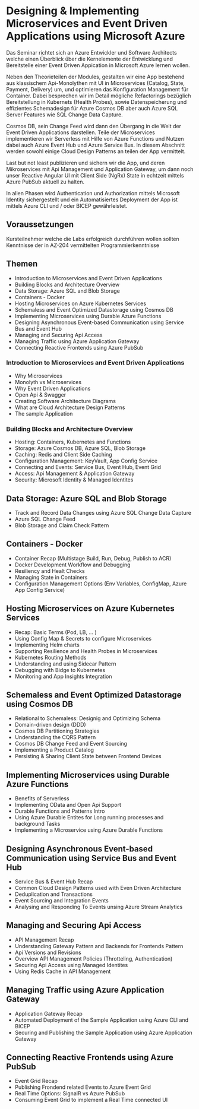 # Designing & Implementing Microservices and Event Driven Applications using Microsoft Azure

Das Seminar richtet sich an Azure Entwickler und Software Architects welche einen Überblick über die Kernelemente der Entwicklung und Bereitstelle einer Event Driven Appication in Microsoft Azure lernen wollen. 

Neben den Theorieteilen der Modules, gestalten wir eine App bestehend aus klassischem Api-Monolythen mit UI in Microservices (Catalog, State, Payment, Delivery) um, und optimieren das Konfiguration Management für Container. Dabei besprechen wir im Detail mögliche Refactorings bezüglich Bereitstellung in Kubernets (Health Probes), sowie Datenspeicherung und effizientes Schemadesign für Azure Cosmos DB aber auch Azure SQL Server Features wie SQL Change Data Capture. 

Cosmos DB, sein Change Feed wird dann den Übergang in die Welt der Event Driven Applications darstellen. Teile der Microservices implementieren wir Serverless mit Hilfe von Azure Functions und Nutzen dabei auch Azure Event Hub und Azure Service Bus. In diesem Abschnitt werden sowohl einige Cloud Design Patterns an teilen der App vermittelt. 

Last but not least publizieren und sichern wir die App, und deren Mikroservices mit Api Management und Application Gateway, um dann noch unser Reactive Angular UI mit Client Side (NgRx) State in echtzeit mittels Azure PubSub aktuell zu halten.

In allen Phasen wird Authentication und Authorization mittels Microsoft Identity sichergestellt und ein Automatisiertes Deployment der App ist mittels Azure CLI und / oder BICEP gewährleistet.

## Voraussetzungen

Kursteilnehmer welche die Labs erfolgreich durchführen wollen sollten Kenntnisse der in AZ-204 vermittelten Programmierkenntnisse 

## Themen

- Introduction to Microservices and Event Driven Applications
- Building Blocks and Architecture Overview
- Data Storage: Azure SQL and Blob Storage
- Containers - Docker
- Hosting Microservices on Azure Kubernetes Services
- Schemaless and Event Optimized Datastorage using Cosmos DB
- Implementing Microservices using Durable Azure Functions
- Designing Asynchronous Event-based Communication using Service Bus and Event Hub
- Managing and Securing Api Access
- Managing Traffic using Azure Application Gateway
- Connecting Reactive Frontends using Azure PubSub

### Introduction to Microservices and Event Driven Applications

- Why Microservices
- Monolyth vs Microservices
- Why Event Driven Applications
- Open Api & Swagger
- Creating Software Architecture Diagrams
- What are Cloud Architecture Design Patterns
- The sample Application

### Building Blocks and Architecture Overview

- Hosting: Containers, Kubernetes and Functions
- Storage: Azure Cosmos DB, Azure SQL, Blob Storage
- Caching: Redis and Client Side Caching
- Configuration Management: KeyVault, App Config Service
- Connecting and Events: Service Bus, Event Hub, Event Grid
- Access: Api Management & Application Gateway
- Security: Microsoft Identity & Managed Identites

## Data Storage: Azure SQL and Blob Storage

- Track and Record Data Changes using Azure SQL Change Data Capture
- Azure SQL Change Feed
- Blob Storage and Claim Check Pattern

## Containers - Docker

- Container Recap (Multistage Build, Run, Debug, Publish to ACR)
- Docker Development Workflow and Debugging
- Resiliency and Healt Checks    
- Managing State in Containers    
- Configuration Management Options (Env Variables, ConfigMap, Azure App Config Service)

## Hosting Microservices on Azure Kubernetes Services

- Recap: Basic Terms (Pod, LB, ... )
- Using Config Map & Secrets to configure Microservices
- Implementing Helm charts
- Supporting Resilience and Health Probes in Microservices
- Kubernetes Routing Methods
- Understanding and using Sidecar Pattern
- Debugging with Bidge to Kubernetes
- Monitoring and App Insights Integration

## Schemaless and Event Optimized Datastorage using Cosmos DB

- Relational to Schemaless: Designig and Optimizing Schema 
- Domain-driven design (DDD) 
- Cosmos DB Partitioning Strategies
- Understanding the CQRS Pattern
- Cosmos DB Change Feed and Event Sourcing
- Implementing a Product Catalog 
- Persisting & Sharing Client State between Frontend Devices

## Implementing Microservices using Durable Azure Functions

- Benefits of Serverless
- Implementing OData and Open Api Support
- Durable Functions and Patterns Intro
- Using Azure Durable Entites for Long running processes and background Tasks
- Implementing a Microservice using Azure Durable Functions

## Designing Asynchronous Event-based Communication using Service Bus and Event Hub

- Service Bus & Event Hub Recap
- Common Cloud Design Patterns used with Even Driven Architecture
- Deduplication and Transactions
- Event Sourcing and Integration Events
- Analysing and Responding To Events unsing Azure Stream Analytics

## Managing and Securing Api Access

- API Management Recap
- Understanding Gateway Pattern and Backends for Frontends Pattern
- Api Versions and Revisions
- Overview API Management Policies (Throtteling, Authentication)
- Securing Api Access using Managed Identites
- Using Redis Cache in API Management

## Managing Traffic using Azure Application Gateway

- Application Gateway Recap
- Automated Deployment of the Sample Application using Azure CLI and BICEP
- Securing and Publishing the Sample Application using Azure Application Gateway

## Connecting Reactive Frontends using Azure PubSub

- Event Grid Recap
- Publishing Frondend related Events to Azure Event Grid
- Real Time Options: SignalR vs Azure PubSub
- Consuming Event Grid to implement a Real Time connected UI
